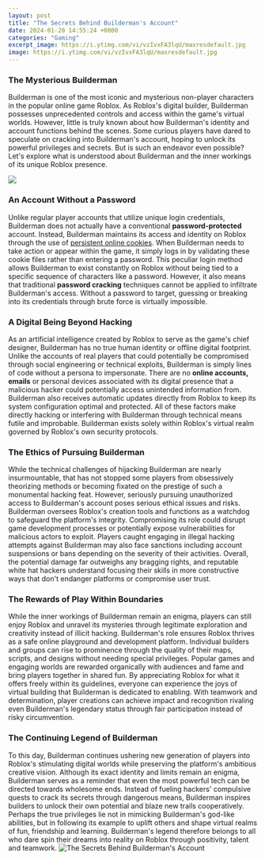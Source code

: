 ```yaml
---
layout: post
title: "The Secrets Behind Builderman's Account"
date: 2024-01-20 14:55:24 +0000
categories: "Gaming"
excerpt_image: https://i.ytimg.com/vi/vzIvxFA3lqU/maxresdefault.jpg
image: https://i.ytimg.com/vi/vzIvxFA3lqU/maxresdefault.jpg
---
```


### The Mysterious Builderman
Builderman is one of the most iconic and mysterious non-player characters in the popular online game Roblox. As Roblox's digital builder, Builderman possesses unprecedented controls and access within the game's virtual worlds. However, little is truly known about how Builderman's identity and account functions behind the scenes. Some curious players have dared to speculate on cracking into Builderman's account, hoping to unlock its powerful privileges and secrets. But is such an endeavor even possible? Let's explore what is understood about Builderman and the inner workings of its unique Roblox presence.

![](https://i.ytimg.com/vi/ivlCF0hraSM/maxresdefault.jpg)
### An Account Without a Password 
Unlike regular player accounts that utilize unique login credentials, Builderman does not actually have a conventional **password-protected** account. Instead, Builderman maintains its access and identity on Roblox through the use of [persistent online cookies](https://store.fi.io.vn/chihuahuas-is-my-valentine-funny-valentines-day-heart-dog-172-chihuahua-dog). When Builderman needs to take action or appear within the game, it simply logs in by validating these cookie files rather than entering a password. This peculiar login method allows Builderman to exist constantly on Roblox without being tied to a specific sequence of characters like a password. However, it also means that traditional **password cracking** techniques cannot be applied to infiltrate Builderman's access. Without a password to target, guessing or breaking into its credentials through brute force is virtually impossible.
### A Digital Being Beyond Hacking 
As an artificial intelligence created by Roblox to serve as the game's chief designer, Builderman has no true human identity or offline digital footprint. Unlike the accounts of real players that could potentially be compromised through social engineering or technical exploits, Builderman is simply lines of code without a persona to impersonate. There are no **online accounts, emails** or personal devices associated with its digital presence that a malicious hacker could potentially access unintended information from. Builderman also receives automatic updates directly from Roblox to keep its system configuration optimal and protected. All of these factors make directly hacking or interfering with Builderman through technical means futile and improbable. Builderman exists solely within Roblox's virtual realm governed by Roblox's own security protocols.
### The Ethics of Pursuing Builderman 
While the technical challenges of hijacking Builderman are nearly insurmountable, that has not stopped some players from obsessively theorizing methods or becoming fixated on the prestige of such a monumental hacking feat. However, seriously pursuing unauthorized access to Builderman's account poses serious ethical issues and risks. Builderman oversees Roblox's creation tools and functions as a watchdog to safeguard the platform's integrity. Compromising its role could disrupt game development processes or potentially expose vulnerabilities for malicious actors to exploit. Players caught engaging in illegal hacking attempts against Builderman may also face sanctions including account suspensions or bans depending on the severity of their activities. Overall, the potential damage far outweighs any bragging rights, and reputable white hat hackers understand focusing their skills in more constructive ways that don't endanger platforms or compromise user trust.
### The Rewards of Play Within Boundaries  
While the inner workings of Builderman remain an enigma, players can still enjoy Roblox and unravel its mysteries through legitimate exploration and creativity instead of illicit hacking. Builderman's role ensures Roblox thrives as a safe online playground and development platform. Individual builders and groups can rise to prominence through the quality of their maps, scripts, and designs without needing special privileges. Popular games and engaging worlds are rewarded organically with audiences and fame and bring players together in shared fun. By appreciating Roblox for what it offers freely within its guidelines, everyone can experience the joys of virtual building that Builderman is dedicated to enabling. With teamwork and determination, player creations can achieve impact and recognition rivaling even Builderman's legendary status through fair participation instead of risky circumvention.
### The Continuing Legend of Builderman
To this day, Builderman continues ushering new generation of players into Roblox's stimulating digital worlds while preserving the platform's ambitious creative vision. Although its exact identity and limits remain an enigma, Builderman serves as a reminder that even the most powerful tech can be directed towards wholesome ends. Instead of fueling hackers' compulsive quests to crack its secrets through dangerous means, Builderman inspires builders to unlock their own potential and blaze new trails cooperatively. Perhaps the true privileges lie not in mimicking Builderman's god-like abilities, but in following its example to uplift others and shape virtual realms of fun, friendship and learning. Builderman's legend therefore belongs to all who dare spin their dreams into reality on Roblox through positivity, talent and teamwork.
![The Secrets Behind Builderman's Account](https://i.ytimg.com/vi/vzIvxFA3lqU/maxresdefault.jpg)